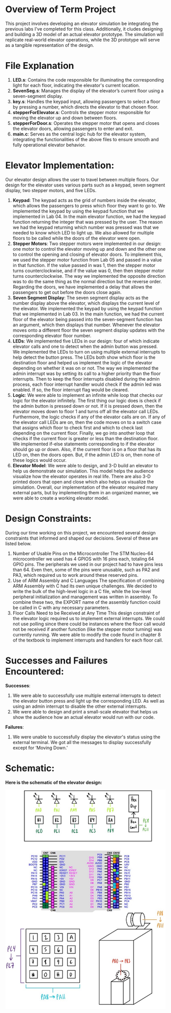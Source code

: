 # Overview of Term Project
This project involves developing an elevator simulation be integrating the previous labs I've completed for this class. Additionally, it cludes designing and building a 3D model of an actual elevator prototype. The simulation will replicate real-world elevator operations, while the 3D prototype will serve as a tangible representation of the design.

# File Explanation
1. **LED.s**: Contains the code responsible for illuminating the corresponding light for each floor, indicating the elevator's current location.
2. **SevenSeg.s**: Manages the display of the elevator’s current floor using a seven-segment display.
3. **key.s**: Handles the keypad input, allowing passengers to select a floor by pressing a number, which directs the elevator to that chosen floor.
4. **stepperForElevator.s**: Controls the stepper motor responsible for moving the elevator up and down between floors.
5. **stepperForDoor.s**: Operates the stepper motor that opens and closes the elevator doors, allowing passengers to enter and exit.
6. **main.c**: Serves as the central logic hub for the elevator system, integrating the functionalities of the above files to ensure smooth and fully operational elevator behavior.


# Elevator Implementation:
Our elevator design allows the user to travel between multiple floors. Our design for the elevator uses various parts such as a keypad, seven segment display, two stepper motors, and five LEDs. 

1.	**Keypad**: The keypad acts as the grid of numbers inside the elevator, which allows the passengers to press which floor they want to go to. We implemented the keypad by using the keypad function that we implemented in Lab 04. In the main elevator function, we had the keypad function returning the integer that was pressed by the user. The reason we had the keypad returning which number was pressed was that we needed to know which LED to light up. We also allowed for multiple floors to be called while the doors of the elevator were open. 
2.	**Stepper Motors**: Two stepper motors were implemented in our design: one motor to control the elevator moving up and down and the other one to control the opening and closing of elevator doors. To implement this, we used the stepper motor function from Lab 05 and passed in a value in that function. If the value passed in was 1, then the stepper motor turns counterclockwise, and if the value was 0, then then stepper motor turns counterclockwise. The way we implemented the opposite direction was to do the same thing as the normal direction but the reverse order. Regarding the doors, we have implemented a delay that allows the passengers to get out before the doors close again. 
3.	**Seven Segment Display**: The seven segment display acts as the number display above the elevator, which displays the current level of the elevator. We implemented the keypad by using the keypad function that we implemented in Lab 03. In the main function, we had the current floor of the elevator being passed into the seven-segment function has an argument, which then displays that number. Whenever the elevator moves onto a different floor the seven segment display updates with the corresponding elevator floor number. 
4.	**LEDs**: We implemented five LEDs in our design: four of which indicate elevator calls and one to detect when the admin button was pressed. We implemented the LEDs to turn on using multiple external interrupts to help detect the button press. The LEDs both show which floor is the destination floor and helped us implement the logic of the elevator depending on whether it was on or not. The way we implemented the admin interrupt was by setting its call to a higher priority than the floor interrupts. Then to keep the floor interrupts disabled during the admin process, each floor interrupt handler would check if the admin led was enabled. If so, the floor interrupt flag would be cleared. 
5.	**Logic**: We were able to implement an infinite while loop that checks our logic for the elevator infinitely. The first thing our logic does is check if the admin button is pressed down or not. If it is pressed down, then the elevator moves down to floor 1 and turns off all the elevator call LEDs. Furthermore, the logic checks if any of the elevator calls are on. If any of the elevator call LEDs are on, then the code moves on to a switch case that assigns which floor to check first and which to check last depending on the current floor. Finally, we go into another loop that checks if the current floor is greater or less than the destination floor. We implemented if-else statements corresponding to if the elevator should go up or down. Also, if the current floor is on a floor that has its LED on, then the doors open. But, if the admin LED is on, then none of these logics would occur. 
6.	**Elevator Model**: We were able to design, and 3-D build an elevator to help us demonstrate our simulation. This model helps the audience visualize how the elevator operates in real life. There are also 3-D printed doors that open and close which also helps us visualize the simulation. 
Overall, our implementation of the elevator required many external parts, but by implementing them in an organized manner, we were able to create a working elevator model.

# Design Constraints:
During our time working on this project, we encountered several design constraints that informed and shaped our decisions. Several of these are listed below.
1.	Number of Usable Pins on the Microcontroller
The STM Nucleo-64 microcontroller we used has 4 GPIOS with 16 pins each, totaling 64 GPIO pins. The peripherals we used in our project had to have pins less than 64. Even then, some of the pins were unusable, such as PA2 and PA3, which required us to work around these reserved pins. 
2.	Use of ARM Assembly and C Languages
The specification of combining ARM Assembly with C had its own unique challenges. We decided to write the bulk of the high-level logic in a C file, while the low-level peripheral initialization and management was written in assembly. To combine these two, the EXPORT name of the assembly function could be called in C with any necessary parameters.
3.	Floor Calls Need to be Received at Any Time
This design constraint of the elevator logic required us to implement external interrupts. We could not use polling since there could be instances where the floor call would not be received if another function (like the stepper motor turning) was currently running. We were able to modify the code found in chapter 8 of the textbook to implement interrupts and handlers for each floor call.                

# Successes and Failures Encountered:
**Successes**:
1.	We were able to successfully use multiple external interrupts to detect the elevator button press and light up the corresponding LED. As well as using an admin interrupt to disable the other external interrupts. 
2.	We were able to design and print a small-scale elevator that helps us show the audience how an actual elevator would run with our code. <br>

**Failures**:
1.	We were unable to successfully display the elevator's status using the external terminal. We got all the messages to display successfully except for ‘Moving Down.’ 

# Schematic:
**Here is the schematic of the elevator design:**

![Elevator Schematic](Pictures/Picture1.jpg)